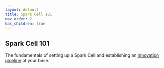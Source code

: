 ```yaml
---
layout: default
title: Spark Cell 101
nav_order: 2
has_children: true
---
```

## Spark Cell 101

The fundamentals of setting up a Spark Cell and establishing an [innovation
pipeline](https://steveblank.com/2017/09/14/how-companies-strangle-innovation/) at your base.
